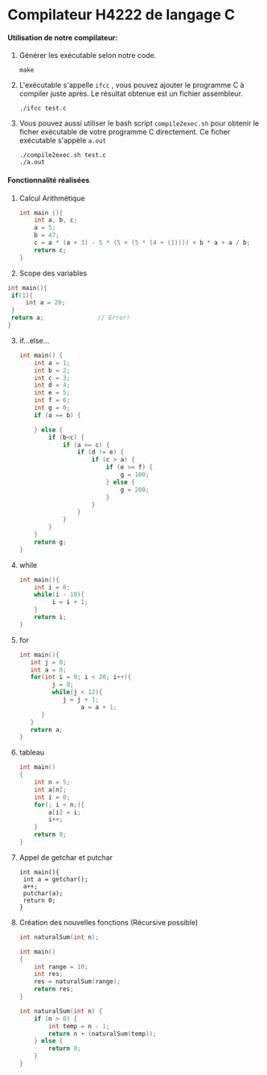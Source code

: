 # Compilateur H4222 de langage C

#### Utilisation de notre compilateur:

1. Générer les exécutable selon notre code.

   ```shell
   make
   ```

2. L'exécutable s'appelle ```ifcc``` , vous pouvez ajouter le programme C à compiler juste après. Le résultat obtenue est un fichier assembleur.

   ```shell
   ./ifcc test.c
   ```

3. Vous pouvez aussi utiliser le bash script `compile2exec.sh` pour obtenir le ficher exécutable de votre programme C directement. Ce ficher exécutable s'appèle `a.out`

   ```
   ./compile2exec.sh test.c
   ./a.out
   ```
   
   

#### Fonctionnalité réalisées 

1. Calcul Arithmétique

   ```c
   int main (){
       int a, b, c;
       a = 5;
       b = 47;
       c = a * (a + 3) - 5 * (5 + (5 * (4 + (1)))) + b * a + a / b;
       return c;
   }
   ```

   

2.  Scope des variables

   ```c
   int main(){
   	if(1){
   		int a = 20;
   	}
   	return a;				// Error!
   }
   ```

   

3. if...else...

   ```c
   int main() {
       int a = 1;
       int b = 2;
       int c = 3;
       int d = 4;
       int e = 5;
       int f = 6;
       int g = 0;
       if (a == b) {
   
       } else {
           if (b<c) {
               if (a <= c) {
                   if (d != e) {
                       if (c > a) {
                           if (e >= f) {
                               g = 100;
                           } else {
                               g = 200;
                           }
                       }
                   }
               }
           }
       }
       return g;
   }
   ```

   

4. while

   ```c
   int main(){
       int i = 0;
       while(i - 10){
   			i = i + 1;
       }
       return i;
   }
   ```

   

   

5. for

   ```c
   int main(){
      int j = 0;
      int a = 0;
      for(int i = 0; i < 20; i++){
   	 		j = 0;
   			while(j < 12){
               j = j + 1;
   	    			a = a + 1;
         }
      }
      return a;
   }
   ```

   

6. tableau

   ```c
   int main()
   {
       int n = 5;
       int a[n];
       int i = 0;
       for(; i < n;){
           a[i] = i;
           i++;
       }
       return 0;
   }
   ```

   

7. Appel de getchar et putchar

   ```
   int main(){
   	int a = getchar();
   	a++;
   	putchar(a);
   	return 0;
   }
   ```

   

8. Création des nouvelles fonctions (Récursive possible)

   ```c
   int naturalSum(int n);
   
   int main()
   {
       int range = 10;
       int res;
       res = naturalSum(range);
       return res;
   }
   
   int naturalSum(int n) {
       if (n > 0) {
           int temp = n - 1;
           return n + (naturalSum(temp));
       } else {
           return 0;
       }
   }
   ```

   



